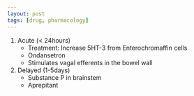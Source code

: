 ```yaml
---
layout: post
tags: [drug, pharmacology]
---
```


1. Acute (< 24hours)
    - Treatment: Increase 5HT-3 from Enterochromaffin cells
    - Ondansetron
    - Stimulates vagal efferents in the bowel wall
2. Delayed (1-5days)
    - Substance P in brainstem
    - Aprepitant

